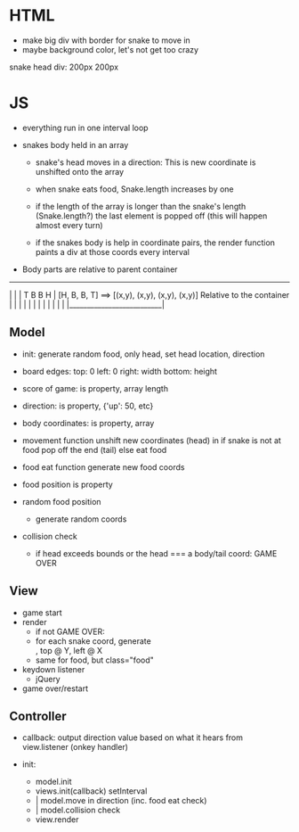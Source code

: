 # HTML
 - make big div with border for snake to move in
 - maybe background color, let's not get too crazy

snake head div:  200px 200px

# JS
 - everything run in one interval loop
  - snakes body held in an array
    - snake's head moves in a direction: This is new coordinate is unshifted onto the array
    - when snake eats food, Snake.length increases by one
    - if the length of the array is longer than the snake's length (Snake.length?)
      the last element is popped off (this will happen almost every turn)

    - if the snakes body is help in coordinate pairs,
      the render function paints a div at those coords every interval

  - Body parts are relative to parent container

  ___________________________
  |                          |
  |     T B B H              |  [H, B, B, T] ==> [(x,y), (x,y), (x,y), (x,y)] Relative to the container
  |                          |
  |                          |
  |                          |
  |                          |
  |                          |
  |                          |
  |__________________________|


## Model

- init: generate random food, only head, set head location, direction

- board edges:
    top: 0
    left: 0
    right: width
    bottom: height

- score of game:
    is property, array length

- direction:
    is property, {'up': 50, etc}

- body coordinates:
    is property, array

- movement function
    unshift new coordinates (head) in
    if snake is not at food
      pop off the end (tail)
    else
      eat food

- food eat function
    generate new food coords

- food position
    is property

- random food position
    - generate random coords

- collision check
  - if head exceeds bounds or the head === a body/tail coord: GAME OVER

## View

- game start
- render
  - if not GAME OVER:
  - for each snake coord, generate <div class="snake">, top @ Y, left @ X
  - same for food, but class="food"
- keydown listener
  - jQuery
- game over/restart

## Controller

- callback: output direction value based on what it hears from view.listener (onkey handler)

- init:
  - model.init
  - views.init(callback)
  setInterval
  - | model.move in direction (inc. food eat check)
  - | model.collision check
  - view.render